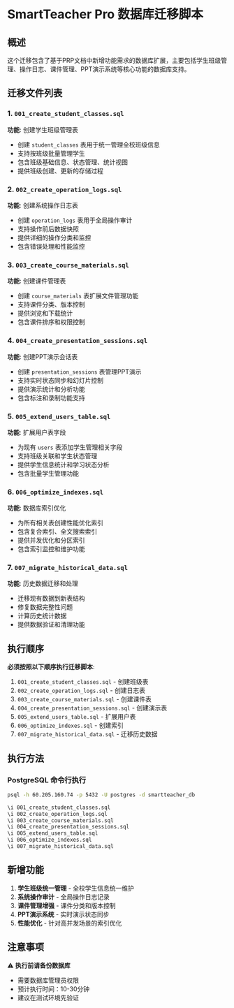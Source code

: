 # SmartTeacher Pro 数据库迁移脚本

## 概述

这个迁移包含了基于PRP文档中新增功能需求的数据库扩展，主要包括学生班级管理、操作日志、课件管理、PPT演示系统等核心功能的数据库支持。

## 迁移文件列表

### 1. `001_create_student_classes.sql`
**功能**: 创建学生班级管理表
- 创建 `student_classes` 表用于统一管理全校班级信息
- 支持按班级批量管理学生
- 包含班级基础信息、状态管理、统计视图
- 提供班级创建、更新的存储过程

### 2. `002_create_operation_logs.sql`
**功能**: 创建系统操作日志表
- 创建 `operation_logs` 表用于全局操作审计
- 支持操作前后数据快照
- 提供详细的操作分类和监控
- 包含错误处理和性能监控

### 3. `003_create_course_materials.sql`
**功能**: 创建课件管理表
- 创建 `course_materials` 表扩展文件管理功能
- 支持课件分类、版本控制
- 提供浏览和下载统计
- 包含课件排序和权限控制

### 4. `004_create_presentation_sessions.sql`
**功能**: 创建PPT演示会话表
- 创建 `presentation_sessions` 表管理PPT演示
- 支持实时状态同步和幻灯片控制
- 提供演示统计和分析功能
- 包含标注和录制功能支持

### 5. `005_extend_users_table.sql`
**功能**: 扩展用户表字段
- 为现有 `users` 表添加学生管理相关字段
- 支持班级关联和学生状态管理
- 提供学生信息统计和学习状态分析
- 包含批量学生管理功能

### 6. `006_optimize_indexes.sql`
**功能**: 数据库索引优化
- 为所有相关表创建性能优化索引
- 包含复合索引、全文搜索索引
- 提供并发优化和分区索引
- 包含索引监控和维护功能

### 7. `007_migrate_historical_data.sql`
**功能**: 历史数据迁移和处理
- 迁移现有数据到新表结构
- 修复数据完整性问题
- 计算历史统计数据
- 提供数据验证和清理功能

## 执行顺序

**必须按照以下顺序执行迁移脚本**:

1. `001_create_student_classes.sql` - 创建班级表
2. `002_create_operation_logs.sql` - 创建日志表  
3. `003_create_course_materials.sql` - 创建课件表
4. `004_create_presentation_sessions.sql` - 创建演示表
5. `005_extend_users_table.sql` - 扩展用户表
6. `006_optimize_indexes.sql` - 创建索引
7. `007_migrate_historical_data.sql` - 迁移历史数据

## 执行方法

### PostgreSQL 命令行执行
```bash
psql -h 60.205.160.74 -p 5432 -U postgres -d smartteacher_db

\i 001_create_student_classes.sql
\i 002_create_operation_logs.sql
\i 003_create_course_materials.sql
\i 004_create_presentation_sessions.sql
\i 005_extend_users_table.sql
\i 006_optimize_indexes.sql
\i 007_migrate_historical_data.sql
```

## 新增功能

1. **学生班级统一管理** - 全校学生信息统一维护
2. **系统操作审计** - 全局操作日志记录
3. **课件管理增强** - 课件分类和版本控制
4. **PPT演示系统** - 实时演示状态同步
5. **性能优化** - 针对高并发场景的索引优化

## 注意事项

⚠️ **执行前请备份数据库**
- 需要数据库管理员权限
- 预计执行时间：10-30分钟
- 建议在测试环境先验证